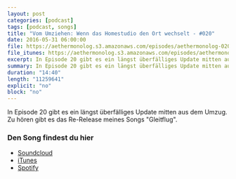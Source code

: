 ```yaml
---
layout: post
categories: [podcast]
tags: [podcast, songs]
title: "Vom Umziehen: Wenn das Homestudio den Ort wechselt - #020"
date: 2016-05-31 06:00:00
file: https://aethermonolog.s3.amazonaws.com/episodes/aethermonolog-020.mp3
file_itunes: https://aethermonolog.s3.amazonaws.com/episodes/aethermonolog-020.m4a
excerpt: In Episode 20 gibt es ein längst überfälliges Update mitten aus dem Umzug. Zu hören gibt es das Re-Release meines Songs "Gleitflug".
summary: In Episode 20 gibt es ein längst überfälliges Update mitten aus dem Umzug. Zu hören gibt es das Re-Release meines Songs <a href="http://aethermonolog.de/artikel/neuer-song-gleitflug.html">Gleitflug</a>. Mehr Infos und verschiedene Dinge findest du auf <a href="http://aethermonolog.de">aethermonolog.de</a>
duration: "14:40"
length: "11259641"
explicit: "no"
block: "no"
---
```


In Episode 20 gibt es ein längst überfälliges Update mitten aus dem Umzug. Zu hören gibt es das Re-Release meines Songs "Gleitflug".

### Den Song findest du hier

* [Soundcloud](/artikel/neuer-song-gleitflug.html)
* [iTunes](https://itunes.apple.com/de/album/gleitflug-single/id1114054017)
* [Spotify](https://play.spotify.com/artist/6oVNztHJaWh9WgyZVMOO4w?play=true)
